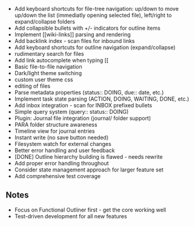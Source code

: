 - Add keyboard shortcuts for file-tree navigation: up/down to move up/down the list (immediatly opening selected file), left/right to expand/collapse folders
- Add collapsible bullets with +/- indicators for outline items
- Implement [[wiki-links]] parsing and rendering
- Add backlink index - scan files for inbound links
- Add keyboard shortcuts for outline navigation (expand/collapse)
- rudimentary search for files
- Add link autocomplete when typing [[
- Basic file-to-file navigation
- Dark/light theme switching
- custom user theme css
- editing of files
- Parse metadata properties (status:: DOING, due:: date, etc.)
- Implement task state parsing (ACTION, DOING, WAITING, DONE, etc.)
- Add inbox integration - scan for INBOX prefixed bullets
- Simple query system (query:: status:: DOING)
- Plugin: Journal file integration (journal/ folder support)
- PARA folder structure awareness
- Timeline view for journal entries
- Instant write (no save button needed)
- Filesystem watch for external changes
- Better error handling and user feedback
- [DONE] Outline hierarchy building is flawed - needs rewrite
- Add proper error handling throughout
- Consider state management approach for larger feature set
- Add comprehensive test coverage

## Notes
- Focus on Functional Outliner first - get the core working well
- Test-driven development for all new features
